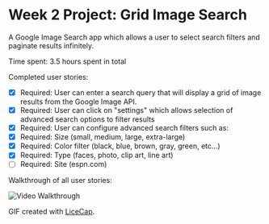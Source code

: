 # Week 2 Project: Grid Image Search

A Google Image Search app which allows a user to select search filters and paginate results infinitely.

Time spent: 3.5 hours spent in total

Completed user stories:

 * [x] Required: User can enter a search query that will display a grid of image results from the Google Image API.
 * [x] Required: User can click on "settings" which allows selection of advanced search options to filter results
 * [x] Required: User can configure advanced search filters such as:
 * [x] Required: Size (small, medium, large, extra-large)
 * [x] Required: Color filter (black, blue, brown, gray, green, etc...)
 * [x] Required: Type (faces, photo, clip art, line art)
 * [ ] Required: Site (espn.com)

Walkthrough of all user stories:

![Video Walkthrough](https://cloud.githubusercontent.com/assets/4535/6144100/d6b892a0-b187-11e4-9a63-a6e0621ad426.gif)

GIF created with [LiceCap](http://www.cockos.com/licecap/).
